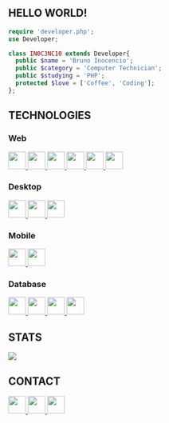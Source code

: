 ## **HELLO WORLD!**
```php
require 'developer.php';
use Developer;

class IN0C3NC10 extends Developer{
  public $name = 'Bruno Inocencio';
  public $category = 'Computer Technician';
  public $studying = 'PHP';
  protected $love = ['Coffee', 'Coding'];
};
```


## **TECHNOLOGIES**
### **Web**
<p align="left">
  <a href="https://github.com/IN0C3NC10">
    <!-- HTML5 -->
    <img height="35" src="https://img.shields.io/badge/HTML-181717?style=for-the-badge&logo=html5&logoColor=E34F26">
    <!-- CSS3 -->
    <img height="35" src="https://img.shields.io/badge/CSS-181717?&style=for-the-badge&logo=css3&logoColor=00599C">
    <!-- Javascript -->
    <img height="35" src="https://img.shields.io/badge/Javascript-181717?style=for-the-badge&logo=javascript&logoColor=ED8B00">
    <!-- PHP -->
    <img height="35" src="https://img.shields.io/badge/PHP-181717?style=for-the-badge&logo=php&logoColor=777BB4">
    <!-- Laravel -->
    <img height="35" src="https://img.shields.io/badge/Laravel-181717?style=for-the-badge&logo=laravel&logoColor=FF2D20">
    <!-- Vue Js -->
    <img height="35" src="https://img.shields.io/badge/Vue.js-181717?style=for-the-badge&logo=vue.js&logoColor=4FC08D">
  </a>
</p>

### **Desktop**
<p align="left">
  <a href="https://github.com/IN0C3NC10">
    <!-- C -->
    <img height="35" src="https://img.shields.io/badge/C-181717?style=for-the-badge&logo=c&logoColor=39588C">
    <!-- C# -->
    <img height="35" src="https://img.shields.io/badge/C Sharp-181717?style=for-the-badge&logo=csharp&logoColor=239120">
    <!-- Delphi -->
    <img height="35" src="https://img.shields.io/badge/Delphi-181717?style=for-the-badge&logo=delphi&logoColor=red">
  </a>
</p>

### **Mobile**
<p align="left">
  <a href="https://github.com/IN0C3NC10">
    <!-- React Native -->
    <img height="35" src="https://img.shields.io/badge/React_Native-181717?style=for-the-badge&logo=react&logoColor=61DAFB">
    <!-- Flutter -->
    <img height="35" src="https://img.shields.io/badge/Flutter-181717?style=for-the-badge&logo=flutter&logoColor=blue">
  </a>
</p>

### **Database**
<p align="left">
  <a href="https://github.com/IN0C3NC10">
    <!-- PostgreSQL -->
    <img height="35" src="https://img.shields.io/badge/PostgreSQL-181717?style=for-the-badge&logo=postgresql&logoColor=316192">
    <!-- MySQL -->
    <img height="35" src="https://img.shields.io/badge/MySQL-181717?style=for-the-badge&logo=mysql&logoColor=white">
    <!-- MongoDB -->
    <img height="35" src="https://img.shields.io/badge/MongoDB-181717?style=for-the-badge&logo=mongodb&logoColor=47A248">
    <!-- Firebase -->
    <img height="35" src="https://img.shields.io/badge/Firebase-181717?style=for-the-badge&logo=firebase&logoColor=ffbf00">
  </a>
</p>


## **STATS**
<p align="left">
  <!-- Top-Langs -->
  <a href="https://github.com/IN0C3NC10">
    <img src="https://github-readme-stats.vercel.app/api/top-langs/?username=IN0C3NC10&layout=compact&langs_count=6&theme=dark" />
  </a>
</p>


## **CONTACT**
<p align="left">
  <!-- Outlook -->
  <a href="mailto:bruno.inocencio@fatec.sp.gov.br" title="Outlook" alt="Outlook" target="_blank">
    <img height="35" src="https://img.shields.io/badge/Outlook-181717?style=for-the-badge&logo=microsoft-outlook&logoColor=0078D4" />
  </a>
  <!-- Linkedin -->
  <a href="https://cutt.ly/nQlVjQV" title="Linkedin" alt="Linkedin" target="_blank">
    <img height="35" src="https://img.shields.io/badge/-LinkedIn-181717?style=for-the-badge&logo=linkedin&logoColor=%230077B5" />
  </a>
  <!-- GitHub -->
  <a href="https://in0c3nc10.github.io/INO100CIO/" title="Website no GitHub" alt="Link do Website INO100CIO" target="_blank">
    <img height="35" src="https://img.shields.io/badge/Website-181717?style=for-the-badge&logo=github&logoColor=white" />
  </a>
</p>


<!---👀 👋 🌱 💞️ 📫 ✨ ❤️--->
